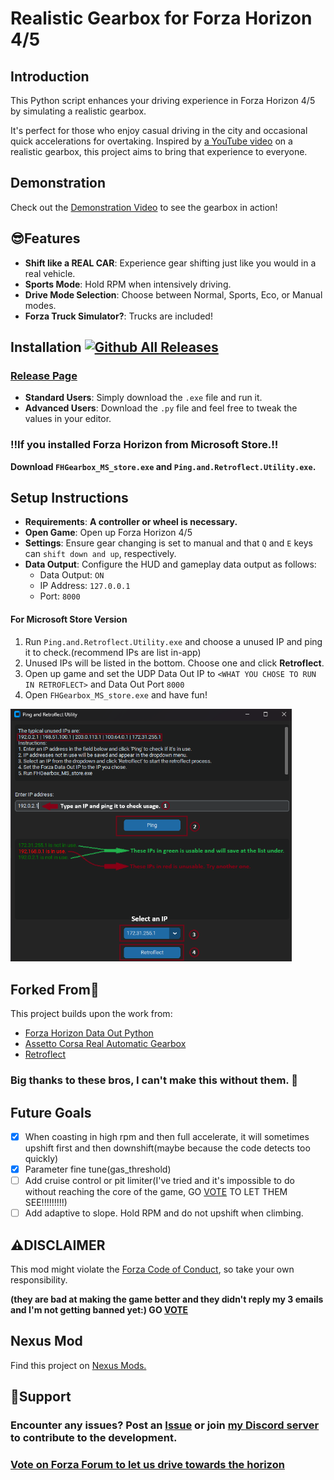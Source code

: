 # Realistic Gearbox for Forza Horizon 4/5

## Introduction

This Python script enhances your driving experience in Forza Horizon 4/5 by simulating a realistic gearbox.

It's perfect for those who enjoy casual driving in the city and occasional quick accelerations for overtaking. Inspired by [a YouTube video](https://www.youtube.com/watch?v=w_d0utwbM1M&ab_channel=TitouanDupuy) on a realistic gearbox, this project aims to bring that experience to everyone.

## Demonstration

Check out the [Demonstration Video](https://youtu.be/d2Cw0pS0UbA) to see the gearbox in action!

## 😎Features

- **Shift like a REAL CAR**: Experience gear shifting just like you would in a real vehicle.
- **Sports Mode**: Hold RPM when intensively driving.
- **Drive Mode Selection**: Choose between Normal, Sports, Eco, or Manual modes.
- **Forza Truck Simulator?**: Trucks are included!

## Installation     [![Github All Releases](https://img.shields.io/github/downloads/GinoLin980/Forza-Horizon-realistic-gearbox/total.svg)]()

### [Release Page](https://github.com/GinoLin980/Forza-Horizon-realistic-gearbox/releases)

- **Standard Users**: Simply download the `.exe` file and run it.
- **Advanced Users**: Download the `.py` file and feel free to tweak the values in your editor.

### ‼️**If you installed Forza Horizon from Microsoft Store.**‼️

**Download `FHGearbox_MS_store.exe` and `Ping.and.Retroflect.Utility.exe`.**

## Setup Instructions

- **Requirements**: **A controller or wheel is necessary.**
- **Open Game**: Open up Forza Horizon 4/5
- **Settings**: Ensure gear changing is set to manual and that `Q` and `E` keys can `shift down and up`, respectively.
- **Data Output**: Configure the HUD and gameplay data output as follows:
  - Data Output: `ON`
  - IP Address: `127.0.0.1`
  - Port: `8000`

#### For Microsoft Store Version

1. Run `Ping.and.Retroflect.Utility.exe` and choose a unused IP and ping it to check.(recommend IPs are list in-app)
2. Unused IPs will be listed in the bottom. Choose one and click **Retroflect**.
3. Open up game and set the UDP Data Out IP to `<WHAT YOU CHOSE TO RUN IN RETROFLECT>` and Data Out Port `8000`
4. Open `FHGearbox_MS_store.exe` and have fun!

<img src="https://github.com/GinoLin980/Forza-Horizon-realistic-gearbox/blob/25d3143bfbc95b245c64a806873387541563770c/ping_tool_illustrated.png" width="450" />

## Forked From🤞

This project builds upon the work from:

- [Forza Horizon Data Out Python](https://github.com/nikidziuba/Forza_horizon_data_out_python)
- [Assetto Corsa Real Automatic Gearbox](https://github.com/AnnoyingTechnology/assetto-corsa-real-automatic-gearbox)
- [Retroflect](https://github.com/twisteroidambassador/retroflect/)

### Big thanks to these bros, I can't make this without them. 🫶

## Future Goals

- [X] When coasting in high rpm and then full accelerate, it will sometimes upshift first and then downshift(maybe because the code detects too quickly)
- [X] Parameter fine tune(gas_threshold)
- [ ] Add cruise control or pit limiter(I've tried and it's impossible to do without reaching the core of the game, GO [VOTE](https://forums.forza.net/t/realistic-gearbox-in-forza-horizon/703463) TO LET THEM SEE!!!!!!!!!)
- [ ] Add adaptive to slope. Hold RPM and do not upshift when climbing.

## ⚠️DISCLAIMER

This mod might violate the [Forza Code of Conduct](https://support.forzamotorsport.net/hc/en-us/articles/360035563914-Forza-Code-of-Conduct), so take your own responsibility.

**(they are bad at making the game better and they didn't reply my 3 emails and I'm not getting banned yet:) GO [VOTE](https://forums.forza.net/t/realistic-gearbox-in-forza-horizon/703463)**

## Nexus Mod

Find this project on [Nexus Mods.](https://www.nexusmods.com/forzahorizon5/mods/258/?tab=description)

## 🤝Support

### Encounter any issues? Post an [Issue](https://github.com/GinoLin980/Forza-Horizon-realistic-gearbox/issues) or join [my Discord server](https://discord.com/invite/Ch9vdu4mT4) to contribute to the development.

### **[Vote on Forza Forum to let us drive towards the horizon](https://forums.forza.net/t/realistic-gearbox-in-forza-horizon/703463)**
